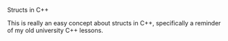 Structs in C++


This is really an easy concept about structs in C++, specifically a reminder of my old university C++ lessons.
